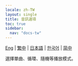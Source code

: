```yaml
---
locale: zh-TW
layout: single
title: 音訊選項
toc: true
sidebar:
  nav: "docs-tw"
---
```

[Eng](/dancexr/features/audio_options) | [繁中](/tw/dancexr/features/audio_options) | [日本語](/jp/dancexr/features/audio_options) | [한국어](/kr/dancexr/features/audio_options) | [简中](/zh/dancexr/features/audio_options)

選擇單曲、循環、隨機等播放模式。